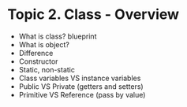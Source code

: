 
# Topic 2. Class - Overview

-	What is class? blueprint
-	What is object?
-	Difference
-	Constructor
-	Static, non-static
-	Class variables VS instance variables
-	Public VS Private (getters and setters)
-	Primitive VS Reference (pass by value)
